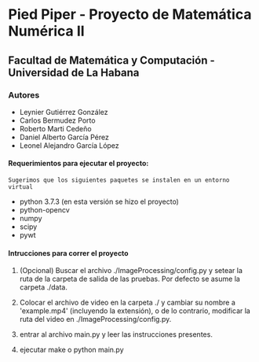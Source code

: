 # **Pied Piper** - **Proyecto de Matemática Numérica II**

## **Facultad de Matemática y Computación** - **Universidad de La Habana**

### **Autores**

* Leynier Gutiérrez González
* Carlos Bermudez Porto
* Roberto Marti Cedeño
* Daniel Alberto García Pérez
* Leonel Alejandro García López


#### Requerimientos para ejecutar el proyecto:
```Sugerimos que los siguientes paquetes se instalen en un entorno virtual```

* python 3.7.3 (en esta versión se hizo el proyecto)
* python-opencv
* numpy
* scipy
* pywt

#### Intrucciones para correr el proyecto

1. (Opcional) Buscar el archivo ./ImageProcessing/config.py y setear la ruta de la carpeta de salida de las pruebas. Por defecto se asume la carpeta ./data.

2. Colocar el archivo de video en la carpeta ./ y cambiar su nombre a 'example.mp4' (incluyendo la extensión), o de lo contrario, modificar la ruta del video en ./ImageProcessing/config.py.

3. entrar al archivo main.py y leer las instrucciones presentes.

4. ejecutar make o python main.py
